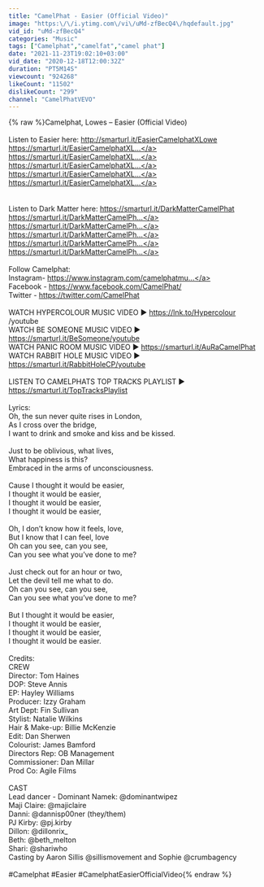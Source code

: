 ```yaml
---
title: "CamelPhat - Easier (Official Video)"
image: "https:\/\/i.ytimg.com\/vi\/uMd-zfBecQ4\/hqdefault.jpg"
vid_id: "uMd-zfBecQ4"
categories: "Music"
tags: ["Camelphat","camelfat","camel phat"]
date: "2021-11-23T19:02:10+03:00"
vid_date: "2020-12-18T12:00:32Z"
duration: "PT5M14S"
viewcount: "924268"
likeCount: "11502"
dislikeCount: "299"
channel: "CamelPhatVEVO"
---
```

{% raw %}Camelphat, Lowes – Easier (Official Video) <br /><br />Listen to Easier here:  <a rel="nofollow" target="blank" href="http://smarturl.it/EasierCamelphatXLowe">http://smarturl.it/EasierCamelphatXLowe</a><br /><a rel="nofollow" target="blank" href="https://smarturl.it/EasierCamelphatXL...">https://smarturl.it/EasierCamelphatXL...</a><br /><a rel="nofollow" target="blank" href="https://smarturl.it/EasierCamelphatXL...">https://smarturl.it/EasierCamelphatXL...</a><br /><a rel="nofollow" target="blank" href="https://smarturl.it/EasierCamelphatXL...">https://smarturl.it/EasierCamelphatXL...</a><br /><a rel="nofollow" target="blank" href="https://smarturl.it/EasierCamelphatXL...">https://smarturl.it/EasierCamelphatXL...</a><br /><a rel="nofollow" target="blank" href="https://smarturl.it/EasierCamelphatXL...">https://smarturl.it/EasierCamelphatXL...</a><br /> <br /> <br />Listen to Dark Matter here: <a rel="nofollow" target="blank" href="https://smarturl.it/DarkMatterCamelPhat">https://smarturl.it/DarkMatterCamelPhat</a><br /><a rel="nofollow" target="blank" href="https://smarturl.it/DarkMatterCamelPh...">https://smarturl.it/DarkMatterCamelPh...</a><br /><a rel="nofollow" target="blank" href="https://smarturl.it/DarkMatterCamelPh...">https://smarturl.it/DarkMatterCamelPh...</a><br /><a rel="nofollow" target="blank" href="https://smarturl.it/DarkMatterCamelPh...">https://smarturl.it/DarkMatterCamelPh...</a><br /><a rel="nofollow" target="blank" href="https://smarturl.it/DarkMatterCamelPh...">https://smarturl.it/DarkMatterCamelPh...</a><br /><a rel="nofollow" target="blank" href="https://smarturl.it/DarkMatterCamelPh...">https://smarturl.it/DarkMatterCamelPh...</a><br /><br />Follow Camelphat: <br />Instagram- <a rel="nofollow" target="blank" href="https://www.instagram.com/camelphatmu...">https://www.instagram.com/camelphatmu...</a> <br />Facebook - <a rel="nofollow" target="blank" href="https://www.facebook.com/CamelPhat/">https://www.facebook.com/CamelPhat/</a> <br />Twitter - <a rel="nofollow" target="blank" href="https://twitter.com/CamelPhat">https://twitter.com/CamelPhat</a> <br /><br />WATCH HYPERCOLOUR MUSIC VIDEO ► <a rel="nofollow" target="blank" href="https://lnk.to/Hypercolour">https://lnk.to/Hypercolour</a> /youtube<br />WATCH BE SOMEONE MUSIC VIDEO ►  <a rel="nofollow" target="blank" href="https://smarturl.it/BeSomeone/youtube">https://smarturl.it/BeSomeone/youtube</a><br />WATCH PANIC ROOM MUSIC VIDEO ►  <a rel="nofollow" target="blank" href="https://smarturl.it/AuRaCamelPhat">https://smarturl.it/AuRaCamelPhat</a><br />WATCH RABBIT HOLE MUSIC VIDEO ►  <a rel="nofollow" target="blank" href="https://smarturl.it/RabbitHoleCP/youtube">https://smarturl.it/RabbitHoleCP/youtube</a><br /><br />LISTEN TO CAMELPHATS TOP TRACKS PLAYLIST ► <a rel="nofollow" target="blank" href="https://smarturl.it/TopTracksPlaylist">https://smarturl.it/TopTracksPlaylist</a><br /><br />Lyrics:<br />Oh, the sun never quite rises in London, <br />As I cross over the bridge,<br />I want to drink and smoke and kiss and be kissed.<br /> <br />Just to be oblivious, what lives, <br />What happiness is this?<br />Embraced in the arms of unconsciousness.<br /> <br />Cause I thought it would be easier,<br />I thought it would be easier,<br />I thought it would be easier,<br />I thought it would be easier,<br /> <br />Oh, I don’t know how it feels, love,<br />But I know that I can feel, love<br />Oh can you see, can you see, <br />Can you see what you’ve done to me?<br /> <br />Just check out for an hour or two,<br />Let the devil tell me what to do.<br />Oh can you see, can you see,<br />Can you see what you’ve done to me?<br /> <br />But I thought it would be easier,<br />I thought it would be easier,<br />I thought it would be easier,<br />I thought it would be easier.<br /><br />Credits:<br />CREW<br />Director: Tom Haines<br />DOP: Steve Annis <br />EP: Hayley Williams<br />Producer: Izzy Graham <br />Art Dept: Fin Sullivan <br />Stylist: Natalie Wilkins <br />Hair &amp; Make-up: Billie McKenzie<br />Edit: Dan Sherwen <br />Colourist: James Bamford<br />Directors Rep: OB Management <br />Commissioner: Dan Millar <br />Prod Co: Agile Films<br /><br />CAST<br />Lead dancer - Dominant Namek: @dominantwipez<br />Maji Claire: @majiclaire<br />Danni: @dannisp00ner (they/them)<br />PJ Kirby: @pj.kirby<br />Dillon:  @dillonrix_<br />Beth:  @beth_melton<br />Shari: @shariwho<br />Casting by Aaron Sillis @sillismovement and Sophie @crumbagency<br /><br />#Camelphat #Easier #CamelphatEasierOfficialVideo{% endraw %}
